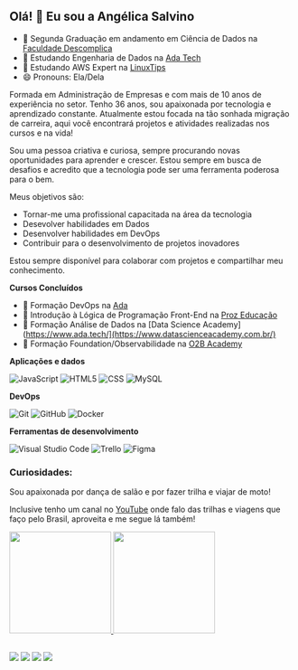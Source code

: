 ## Olá! 👋 Eu sou a Angélica Salvino

- 🌱 Segunda Graduação em andamento em Ciência de Dados na [Faculdade Descomplica](https://descomplica.com.br/faculdade/tecnologia/ciencia-de-dados/)
- 🌱 Estudando Engenharia de Dados na [Ada Tech](https://ada.tech)
- 🌱 Estudando AWS Expert na [LinuxTips](https://www.linuxtips.io/course/aws-expert)
- 😄 Pronouns: Ela/Dela

  
Formada em Administração de Empresas e com mais de 10 anos de experiência no setor.
Tenho 36 anos, sou apaixonada por tecnologia e aprendizado constante.
Atualmente estou focada na tão sonhada migração de carreira, aqui você encontrará projetos e atividades realizadas nos cursos e na vida! 

Sou uma pessoa criativa e curiosa, sempre procurando novas oportunidades para aprender e crescer. 
Estou sempre em busca de desafios e acredito que a tecnologia pode ser uma ferramenta poderosa para o bem.

Meus objetivos são:

* Tornar-me uma profissional capacitada na área da tecnologia
* Desevolver habilidades em Dados
* Desenvolver habilidades em DevOps
* Contribuir para o desenvolvimento de projetos inovadores

Estou sempre disponível para colaborar com projetos e compartilhar meu conhecimento.

**Cursos Concluídos**
- 🌱 Formação DevOps na [Ada](https://www.ada.tech/)
- 🌱 Introdução à Lógica de Programação Front-End na [Proz Educação](https://www.pages.prozeducacao.com.br/proz-tecnologia)
- 🌱 Formação Análise de Dados na [Data Science Academy](https://www.ada.tech/](https://www.datascienceacademy.com.br/)
- 🌱 Formação Foundation/Observabilidade na [O2B Academy](https://academy.o2b.com.br/)

**Aplicações e dados**

![JavaScript](https://img.shields.io/badge/-JavaScript-333333?style=flat&logo=javascript)
![HTML5](https://img.shields.io/badge/-HTML5-333333?style=flat&logo=HTML5)
![CSS](https://img.shields.io/badge/-CSS-333333?style=flat&logo=CSS3&logoColor=1572B6)
![MySQL](https://img.shields.io/badge/-MySQL-333333?style=flat&logo=mysql)

**DevOps**

![Git](https://img.shields.io/badge/-Git-333333?style=flat&logo=git)
![GitHub](https://img.shields.io/badge/-GitHub-333333?style=flat&logo=github)
![Docker](https://img.shields.io/badge/-Docker-333333?style=flat&logo=docker)

**Ferramentas de desenvolvimento**

![Visual Studio Code](https://img.shields.io/badge/-Visual%20Studio%20Code-333333?style=flat&logo=visual-studio-code&logoColor=007ACC)
![Trello](https://img.shields.io/badge/-Trello-333333?style=flat&logo=trello&logoColor=007ACC)
![Figma](https://img.shields.io/badge/-Figma-333333?style=flat&logo=figma&logoColor=007ACC)

### Curiosidades:

Sou apaixonada por dança de salão e por fazer trilha e viajar de moto!

Inclusive tenho um canal no [YouTube](https://www.youtube.com/@angelicasalvino) onde falo das trilhas e viagens que faço pelo Brasil, aproveita e me segue lá também!

<div>
<a href="https://github.com/AngelicaSalvino">
<img height="180em" src="https://github-readme-stats.vercel.app/api?username=AngelicaSalvino&show_icons=true&theme=dracula&include_all_comits=true&count_private=true"/>
<img height="180em" src="https://github-readme-stats.vercel.app/api/top-langs/?username=AngelicaSalvino&layout-compact&langs_count=16&theme=dracula"/>

</div>


##

<div> 
  <a href="https://instagram.com/angelicasalvino" target="_blank"><img src="https://img.shields.io/badge/-Instagram-%23E4405F?style=for-the-badge&logo=instagram&logoColor=dracula" target="_blank"></a>
 	<a href="https://discord.gg/angiesalvino#0000" target="_blank"><img src="https://img.shields.io/badge/Discord-7289DA?style=for-the-badge&logo=discord&logoColor=dracula" target="_blank"></a> 
  <a href = "mailto:angelica.salvino@gmail.com"><img src="https://img.shields.io/badge/-Gmail-%23333?style=for-the-badge&logo=gmail&logoColor=dracula" target="_blank"></a>
  <a href="https://www.linkedin.com/in/angelica-salvino" target="_blank"><img src="https://img.shields.io/badge/-LinkedIn-%230077B5?style=for-the-badge&logo=linkedin&logoColor=dracula" target="_blank"></a> 
  
</div>
